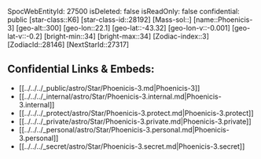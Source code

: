 ﻿---
location: [-43.32,-22.1,300]
type: Star
tags:
- astro/Star

---
SpocWebEntityId: 27500
isDeleted: false
isReadOnly: false
confidential: public
[star-class::K6]
[star-class-id::28192]
[Mass-sol::]
[name::Phoenicis-3]
[geo-alt::300]
[geo-lon::22.1]
[geo-lat::-43.32]
[geo-lon-v::-0.001]
[geo-lat-v::-0.2]
[bright-min::34]
[bright-max::34]
[Zodiac-index::3]
[ZodiacId::28146]
[NextStarId::27317]



## Confidential Links & Embeds: 
- [[../../../_public/astro/Star/Phoenicis-3.md|Phoenicis-3]] 
- [[../../../_internal/astro/Star/Phoenicis-3.internal.md|Phoenicis-3.internal]] 
- [[../../../_protect/astro/Star/Phoenicis-3.protect.md|Phoenicis-3.protect]] 
- [[../../../_private/astro/Star/Phoenicis-3.private.md|Phoenicis-3.private]] 
- [[../../../_personal/astro/Star/Phoenicis-3.personal.md|Phoenicis-3.personal]] 
- [[../../../_secret/astro/Star/Phoenicis-3.secret.md|Phoenicis-3.secret]] 
